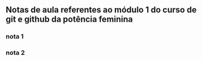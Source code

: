 ## Notas de aula referentes ao módulo 1 do curso de git e github da potência feminina 


### nota 1 

### nota 2